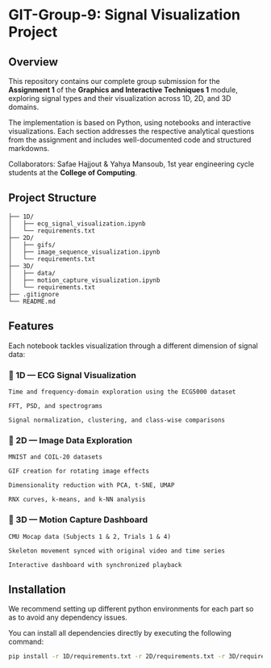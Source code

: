 # GIT-Group-9: Signal Visualization Project

## Overview

This repository contains our complete group submission for the **Assignment 1** of the **Graphics and Interactive Techniques 1** module, exploring signal types and their visualization across 1D, 2D, and 3D domains. 

The implementation is based on Python, using notebooks and interactive visualizations. Each section addresses the respective analytical questions from the assignment and includes well-documented code and structured markdowns.

Collaborators: Safae Hajjout & Yahya Mansoub, 1st year engineering cycle students at the **College of Computing**.

## Project Structure

```
├── 1D/
│   ├── ecg_signal_visualization.ipynb
│   └── requirements.txt
├── 2D/
│   ├── gifs/
│   ├── image_sequence_visualization.ipynb
│   └── requirements.txt
├── 3D/
│   ├── data/
│   ├── motion_capture_visualization.ipynb
│   └── requirements.txt
├── .gitignore
└── README.md
```

## Features

Each notebook tackles visualization through a different dimension of signal data:

### **🔹 1D — ECG Signal Visualization**

    Time and frequency-domain exploration using the ECG5000 dataset

    FFT, PSD, and spectrograms

    Signal normalization, clustering, and class-wise comparisons

### **🔹 2D — Image Data Exploration**

    MNIST and COIL-20 datasets

    GIF creation for rotating image effects

    Dimensionality reduction with PCA, t-SNE, UMAP

    RNX curves, k-means, and k-NN analysis

### **🔹 3D — Motion Capture Dashboard**

    CMU Mocap data (Subjects 1 & 2, Trials 1 & 4)

    Skeleton movement synced with original video and time series

    Interactive dashboard with synchronized playback

## Installation

We recommend setting up different python environments for each part so as to avoid any dependency issues.

You can install all dependencies directly by executing the following command:
```bash
pip install -r 1D/requirements.txt -r 2D/requirements.txt -r 3D/requirements.txt
```



